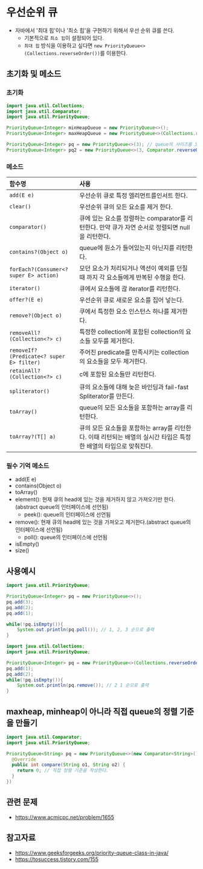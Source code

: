 # 우선순위 큐
- 자바에서 '최대 힙'이나 '최소 힙'을 구현하기 위해서 우선 순위 큐를 쓴다.
    - 기본적으로 `최소 힙`이 설정되어 있다.
    - `최대 힙` 방식을 이용하고 싶다면 `new PriorityQueue<>(Collections.reverseOrder())`를 이용한다.

## 초기화 및 메소드
### 초기화

```java
import java.util.Collections;
import java.util.Comparator;
import java.util.PriorityQueue;

PriorityQueue<Integer> minHeapQueue = new PriorityQueue<>();
PriorityQueue<Integer> maxHeapQueue = new PriorityQueue<>(Collections.reverseOrder());

PriorityQueue<Integer> pq = new PriorityQueue<>(3); // queue의 사이즈를 3으로 제한
PriorityQueue<Integer> pq2 = new PriorityQueue<>(3, Comparator.reverseOrder());
```

### 메소드
| 함수명                                      | 사용                                                                  |
|:-----------------------------------------|:--------------------------------------------------------------------|
| `add(E e)`                               | 우선순위 큐로 특정 엘리먼트를인서트 한다.                                             |
| `clear()`                                | 우선순위 큐의 모든 요소를 제거 한다.                                               |
| `comparator()`                           | 큐에 있는 요소를 정렬하는 comparator를 리턴한다. 만약 큐가 자연 순서로 정렬되면 null을 리턴한다.      |
| `contains?(Object o)`                    | queue에 원소가 들어있는지 아닌지를 리턴한다.                                         |
| `forEach?(Consumer<? super E> action)`   | 모던 요소가 처리되거나 액션이 예외를 던질 때 까지 각 요소들에게 반복된 수행을 한다.                    |
| `iterator()`                             | 큐에서 요소들에 괂 iterator를 리턴한다.                                          |
| `offer?(E e)`                            | 우선순위 큐로 새로운 요소를 집어 넣는다.                                             |
| `remove?(Object o)`                      | 쿠에서 특정한 요소 인스턴스 하나를 제거한다.                                           |
| `removeAll?(Collection<?> c)`            | 특정한 collection에 포함된 collection의 요소들 모두를 제거한다.                       |
| `removeIf?(Predicate<? super E> filter)` | 주어진 predicate를 만족시키는 collection의 요소들을 모두 제거한다.                      |
| `retainAll?(Collection<?> c)`            | c에 포함된 요소들만 리턴한다.                                                   |
| `spliterator()`                          | 큐의 요소들에 대해 늦은 바인딩과 fail-fast Spliterator를 만든다.                      |
| `toArray()`                              | queue의 모든 요소들을 포함하는 array를 리턴한다.                                    |
| `toArray?(T[] a)`                        | 큐의 모든 요소들을 포함하는 array를 리턴한다. 이때 리턴되는 배열의 실시간 타입은 특정한 배열의 타입으로 맞춰진다. |

### 필수 기억 메소드
- add(E e)
- contains(Object o)
- toArray()
- element(): 현재 큐의 head에 있는 것을 제거하지 않고 가져오기만 한다. (abstract queue의 인터페이스에 선언됨)
  - peek(): queue의 인터페이스에 선언됨
- remove(): 현재 큐의 head에 있는 것을 가져오고 제거한다.(abstract queue의 인터페이스에 선언됨)
  - poll(): queue의 인터페이스에 선언됨
- isEmpty()
- size()

## 사용예시

```java
import java.util.PriorityQueue;

PriorityQueue<Integer> pq = new PriorityQueue<>();
pq.add(3);
pq.add(2);
pq.add(1);

while(!pq.isEmpty()){
    System.out.println(pq.poll()); // 1, 2, 3 순으로 출력
}
```

```java
import java.util.Collections;
import java.util.PriorityQueue;

PriorityQueue<Integer> pq = new PriorityQueue<>(Collections.reverseOrder());
pq.add(1);
pq.add(2);
while(!pq.isEmpty()){
    System.out.println(pq.remove()); // 2 1 순으로 출력    
}
```

##  maxheap, minheap이 아니라 직접 queue의 정렬 기준을 만들기

```java
import java.util.Comparator;
import java.util.PriorityQueue;

PriorityQueue<String> pq = new PriorityQueue<>(new Comparator<String>() {
  @Override
  public int compare(String o1, String o2) {
    return 0; // 직접 정렬 기준을 작성한다.
  }
})
```

## 관련 문제
- https://www.acmicpc.net/problem/1655

## 참고자료
- https://www.geeksforgeeks.org/priority-queue-class-in-java/
- https://tosuccess.tistory.com/155